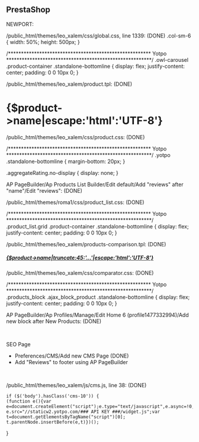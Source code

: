 PrestaShop
----------

NEWPORT:

/public_html/themes/leo_xalem/css/global.css, line 1339: (DONE)
  .col-sm-6 {
    width: 50%;
    height: 500px;
  }

/*******************************************************
Yotpo
********************************************************/
.owl-carousel .product-container .standalone-bottomline {
    display: flex;
    justify-content: center;
    padding: 0 0 10px 0;
}


/public_html/themes/leo_xalem/product.tpl: (DONE)
                        <h1 itemprop="name">{$product->name|escape:'html':'UTF-8'}</h1>
                        <div class="yotpo bottomLine"
                                data-product-id="{$yotpoProductId|intval}"
                                data-url="{$yotpoProductLink|escape:'htmlall':'UTF-8'}">
                        </div>

/public_html/themes/leo_xalem/css/product.css: (DONE)

/*******************************************************
Yotpo
********************************************************/
.yotpo .standalone-bottomline {
    margin-bottom: 20px;
}

.aggregateRating.no-display {
    display: none;
}


AP PageBuilder/Ap Products List Builder/Edit default/Add "reviews" after "name"/Edit "reviews": (DONE)
            <div class="yotpo bottomLine" 
                data-product-id="{$product.id_product|intval}"
                data-url="{$product.link|escape:'html':'UTF-8'}">
            </div>

/public_html/themes/roma1/css/product_list.css: (DONE)

/*******************************************************
Yotpo
********************************************************/
.product_list.grid .product-container .standalone-bottomline {
    display: flex;
    justify-content: center;
    padding: 0 0 10px 0;
}


/public_html/themes/leo_xalem/products-comparison.tpl: (DONE)
                                                <h5>
                                                    	<a class="product-name" href="{$product->getLink()|escape:'html':'UTF-8'}" title="{$product->name|truncate:32:'...'|escape:'html':'UTF-8'}">
                                                                {$product->name|truncate:45:'...'|escape:'html':'UTF-8'}
                                                        </a>
                                                </h5>
                                                <div class="yotpo bottomLine"
                                                        data-product-id="{$product->id}"
                                                        data-url="{$product->getLink()|escape:'html':'UTF-8'}">
                                                </div>


/public_html/themes/leo_xalem/css/comparator.css: (DONE)

/*******************************************************
Yotpo
********************************************************/
.products_block .ajax_block_product .standalone-bottomline {
    display: flex;
    justify-content: center;
    padding: 0 0 10px 0;
}


AP PageBuilder/Ap Profiles/Manage/Edit Home 6 (profile1477332994)/Add new block after New Products: (DONE)

<div class="yotpo yotpo-reviews-carousel" data-background-color="transparent" data-mode="most_recent" data-type="both" data-count="9" data-show-bottomline="1" data-autoplay-enabled="1" data-autoplay-speed="3000" data-show-navigation="1">&nbsp;</div>
<div style="clear: both;"></div>


SEO Page
  - Preferences/CMS/Add new CMS Page (DONE)
  - Add "Reviews" to footer using AP PageBuilder


<div class="block title_center horizontal_mode">
<div class="yotpo yotpo-reviews-carousel" data-background-color="transparent" data-mode="most_recent" data-type="both" data-count="9" data-show-bottomline="1" data-autoplay-enabled="1" data-autoplay-speed="3000" data-show-navigation="1">&nbsp;</div>
<div style="clear: both;"></div>
<div id="yotpo-testimonials-custom-tab"></div>
</div>

/public_html/themes/leo_xalem/js/cms.js, line 38: (DONE)

	if ($('body').hasClass('cms-10')) {
    (function e(){var e=document.createElement("script");e.type="text/javascript",e.async=!0, e.src="//staticw2.yotpo.com/### API KEY ###/widget.js";var t=document.getElementsByTagName("script")[0]; t.parentNode.insertBefore(e,t)})(); 
  }
